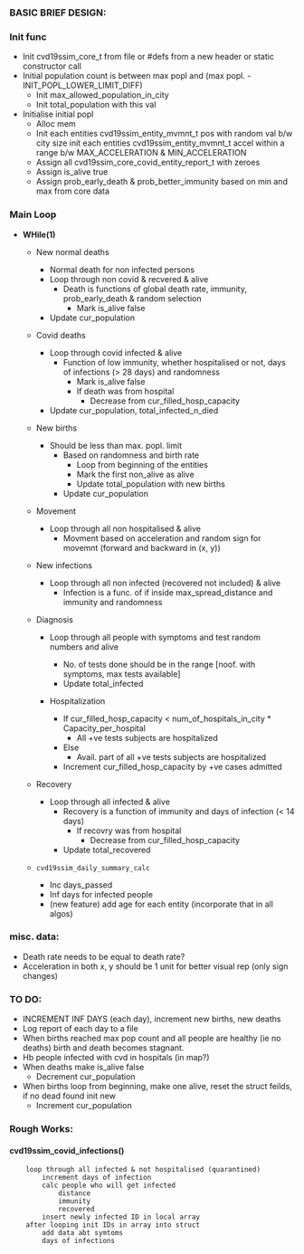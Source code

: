 
### BASIC BRIEF DESIGN:

### Init func
* Init cvd19ssim_core_t from file or #defs from a new header or static constructor call
* Initial population count is between max popl and (max popl. - INIT_POPL_LOWER_LIMIT_DIFF)
    * Init max_allowed_population_in_city
    * Init total_population with this val
* Initialise initial popl
    * Alloc mem
    * Init each entities cvd19ssim_entity_mvmnt_t pos with random val b/w city size
    init each entities cvd19ssim_entity_mvmnt_t accel within a range b/w MAX_ACCELERATION & MIN_ACCELERATION
    * Assign all cvd19ssim_core_covid_entity_report_t with zeroes
    * Assign is_alive true
    * Assign prob_early_death & prob_better_immunity based on min and max from core data


### Main Loop
* **WHile(1)**

    * New normal deaths
        * Normal death for non infected persons
        * Loop through non covid & recvered & alive
            * Death is functions of global death rate, immunity, prob_early_death & random selection
                * Mark is_alive false
        * Update cur_population

    * Covid deaths
        * Loop through covid infected & alive
            * Function of low immunity, whether hospitalised or not, days of infections (> 28 days) and randomness
                * Mark is_alive false
                * If death was from hospital
                    * Decrease from cur_filled_hosp_capacity
        * Update cur_population, total_infected_n_died

    * New births
       * Should be less than max. popl. limit
            * Based on randomness and birth rate
                * Loop from beginning of the entities
                * Mark the first non_alive as alive
                * Update total_population with new births
            * Update cur_population

    * Movement
        * Loop through all non hospitalised & alive
            * Movment based on acceleration and random sign for movemnt (forward and backward in (x, y))

    * New infections
        * Loop through all non infected (recovered not included) & alive
            * Infection is a func. of if inside max_spread_distance and immunity and randomness

    * Diagnosis
        * Loop through all people with symptoms and test random numbers and alive
            * No. of tests done should be in the range [noof. with symptoms, max tests available]
            * Update total_infected

        * Hospitalization
            * If cur_filled_hosp_capacity < num_of_hospitals_in_city * Capacity_per_hospital
                * All +ve tests subjects are hospitalized
            * Else 
                * Avail. part of all +ve tests subjects are hospitalized
            * Increment cur_filled_hosp_capacity by +ve cases admitted


    * Recovery
        * Loop through all infected & alive
            * Recovery is a function of immunity and days of infection (< 14 days)
                * If recovry was from hospital
                    * Decrease from cur_filled_hosp_capacity
            * Update total_recovered

    * `cvd19ssim_daily_summary_calc`
        * Inc days_passed
        * Inf days for infected people
        * (new feature) add age for each entity (incorporate that in all algos)



### misc. data:
* Death rate needs to be equal to death rate?
* Acceleration in both x, y should be 1 unit for better visual rep (only sign changes)

### TO DO:
* INCREMENT INF DAYS (each day), increment new births, new deaths
* Log report of each day to a file
* When births reached max pop count and all people are healthy (ie no deaths) birth and death
  becomes stagnant. 
* Hb people infected with cvd in hospitals (in map?)
* When deaths make is_alive false
    * Decrement cur_population
* When births loop from beginning, make one alive, reset the struct feilds, if no dead found init new
    * Increment cur_population

### Rough Works:

#### cvd19ssim_covid_infections()

```    
    loop through all infected & not hospitalised (quarantined)
        increment days of infection
        calc people who will get infected
            distance
            immunity
            recovered
        insert newly infected ID in local array
    after looping init IDs in array into struct
        add data abt symtoms
        days of infections 
```